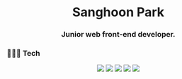<h1 align="center">Sanghoon Park</h1>
<h3 align="center">Junior web front-end developer.</h3>


### 🧑🏻‍💻 Tech


<p align="center">
  <img src="https://img.shields.io/badge/JavaScript-f7df11?style=flat-square&logo=JavaScript&logoColor=black">
  <img src="https://img.shields.io/badge/TypeScript-007ACC?style=flat-square&logo=TypeScript&logoColor=white">
  <img src="https://img.shields.io/badge/React-61dafb?style=flat-square&logo=React&logoColor=black">
  <img src="https://img.shields.io/badge/html-E34F26?style=for-the-badge&logo=html5&logoColor=white">
  <img src="https://img.shields.io/badge/css-1572B6?style=for-the-badge&logo=css3&logoColor=white">
</p>


